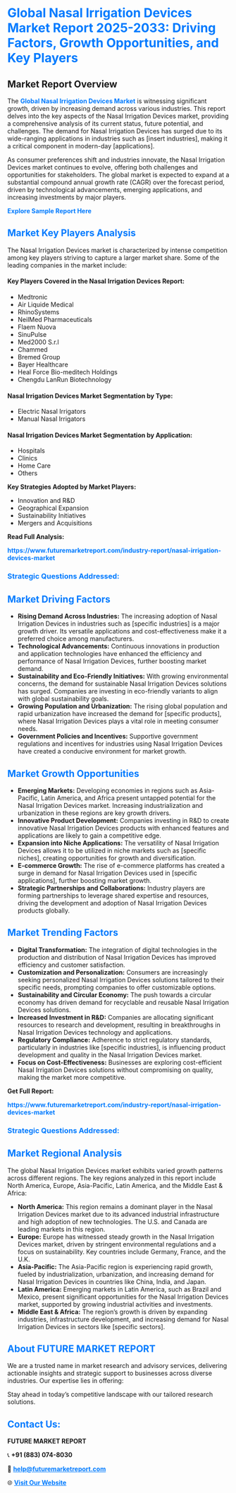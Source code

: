 <h1 style="color: #007BFF;">Global Nasal Irrigation Devices Market Report 2025-2033: Driving Factors, Growth Opportunities, and Key Players</h1>

<section id="overview">
<h2>Market Report Overview</h2>
<p>The <a href="https://www.futuremarketreport.com/industry-report/nasal-irrigation-devices-market" style="color: #007BFF; text-decoration: none;"><strong>Global Nasal Irrigation Devices Market</strong></a> is witnessing significant growth, driven by increasing demand across various industries. This report delves into the key aspects of the Nasal Irrigation Devices market, providing a comprehensive analysis of its current status, future potential, and challenges. The demand for Nasal Irrigation Devices has surged due to its wide-ranging applications in industries such as [insert industries], making it a critical component in modern-day [applications].</p>
<p>As consumer preferences shift and industries innovate, the Nasal Irrigation Devices market continues to evolve, offering both challenges and opportunities for stakeholders. The global market is expected to expand at a substantial compound annual growth rate (CAGR) over the forecast period, driven by technological advancements, emerging applications, and increasing investments by major players.</p>
</section>

<section id="overview">
<p><a href="https://www.futuremarketreport.com/request-sample/reportId=78275" style="color: #007BFF; text-decoration: none;"><strong>Explore Sample Report Here</strong></a></p>
</section>

<section id="key-players">
<h2 style="color: #007BFF;">Market Key Players Analysis</h2>
<p>The Nasal Irrigation Devices market is characterized by intense competition among key players striving to capture a larger market share. Some of the leading companies in the market include:</p>
<h4>Key Players Covered in the Nasal Irrigation Devices Report:</h4>
<ul><li>Medtronic</li><li>Air Liquide Medical</li><li>RhinoSystems</li><li>NeilMed Pharmaceuticals</li><li>Flaem Nuova</li><li>SinuPulse</li><li>Med2000 S.r.l</li><li>Chammed</li><li>Bremed Group</li><li>Bayer Healthcare</li><li>Heal Force Bio-meditech Holdings</li><li>Chengdu LanRun Biotechnology</li></ul>
<h4>Nasal Irrigation Devices Market Segmentation by Type:</h4>
<ul><li>Electric Nasal Irrigators</li><li>Manual Nasal Irrigators</li></ul>

<h4>Nasal Irrigation Devices Market Segmentation by Application:</h4>
<ul><li>Hospitals</li><li>Clinics</li><li>Home Care</li><li>Others</li></ul>
<p><strong>Key Strategies Adopted by Market Players:</strong></p>
<ul>
<li>Innovation and R&D</li>
<li>Geographical Expansion</li>
<li>Sustainability Initiatives</li>
<li>Mergers and Acquisitions</li>
</ul>
</section>

<section>
<p><strong>Read Full Analysis: </strong></p><a href="https://www.futuremarketreport.com/industry-report/nasal-irrigation-devices-market" style="color: #007BFF; text-decoration: none;"><strong>https://www.futuremarketreport.com/industry-report/nasal-irrigation-devices-market</strong></a>
<h3 style="color: #007BFF;">Strategic Questions Addressed:</h3>
</section>

<section id="driving-factors">
<h2 style="color: #007BFF;">Market Driving Factors</h2>
<ul>
<li><strong>Rising Demand Across Industries:</strong> The increasing adoption of Nasal Irrigation Devices in industries such as [specific industries] is a major growth driver. Its versatile applications and cost-effectiveness make it a preferred choice among manufacturers.</li>
<li><strong>Technological Advancements:</strong> Continuous innovations in production and application technologies have enhanced the efficiency and performance of Nasal Irrigation Devices, further boosting market demand.</li>
<li><strong>Sustainability and Eco-Friendly Initiatives:</strong> With growing environmental concerns, the demand for sustainable Nasal Irrigation Devices solutions has surged. Companies are investing in eco-friendly variants to align with global sustainability goals.</li>
<li><strong>Growing Population and Urbanization:</strong> The rising global population and rapid urbanization have increased the demand for [specific products], where Nasal Irrigation Devices plays a vital role in meeting consumer needs.</li>
<li><strong>Government Policies and Incentives:</strong> Supportive government regulations and incentives for industries using Nasal Irrigation Devices have created a conducive environment for market growth.</li>
</ul>
</section>

<section id="growth-opportunities">
<h2 style="color: #007BFF;">Market Growth Opportunities</h2>
<ul>
<li><strong>Emerging Markets:</strong> Developing economies in regions such as Asia-Pacific, Latin America, and Africa present untapped potential for the Nasal Irrigation Devices market. Increasing industrialization and urbanization in these regions are key growth drivers.</li>
<li><strong>Innovative Product Development:</strong> Companies investing in R&D to create innovative Nasal Irrigation Devices products with enhanced features and applications are likely to gain a competitive edge.</li>
<li><strong>Expansion into Niche Applications:</strong> The versatility of Nasal Irrigation Devices allows it to be utilized in niche markets such as [specific niches], creating opportunities for growth and diversification.</li>
<li><strong>E-commerce Growth:</strong> The rise of e-commerce platforms has created a surge in demand for Nasal Irrigation Devices used in [specific applications], further boosting market growth.</li>
<li><strong>Strategic Partnerships and Collaborations:</strong> Industry players are forming partnerships to leverage shared expertise and resources, driving the development and adoption of Nasal Irrigation Devices products globally.</li>
</ul>
</section>

<section id="trending-factors">
<h2 style="color: #007BFF;">Market Trending Factors</h2>
<ul>
<li><strong>Digital Transformation:</strong> The integration of digital technologies in the production and distribution of Nasal Irrigation Devices has improved efficiency and customer satisfaction.</li>
<li><strong>Customization and Personalization:</strong> Consumers are increasingly seeking personalized Nasal Irrigation Devices solutions tailored to their specific needs, prompting companies to offer customizable options.</li>
<li><strong>Sustainability and Circular Economy:</strong> The push towards a circular economy has driven demand for recyclable and reusable Nasal Irrigation Devices solutions.</li>
<li><strong>Increased Investment in R&D:</strong> Companies are allocating significant resources to research and development, resulting in breakthroughs in Nasal Irrigation Devices technology and applications.</li>
<li><strong>Regulatory Compliance:</strong> Adherence to strict regulatory standards, particularly in industries like [specific industries], is influencing product development and quality in the Nasal Irrigation Devices market.</li>
<li><strong>Focus on Cost-Effectiveness:</strong> Businesses are exploring cost-efficient Nasal Irrigation Devices solutions without compromising on quality, making the market more competitive.</li>
</ul>
</section>

<section>
<p><strong>Get Full Report: </strong></p><a href="https://www.futuremarketreport.com/industry-report/nasal-irrigation-devices-market" style="color: #007BFF; text-decoration: none;"><strong>https://www.futuremarketreport.com/industry-report/nasal-irrigation-devices-market</strong></a>
<h3 style="color: #007BFF;">Strategic Questions Addressed:</h3>
</section>


<section id="regional-analysis">
<h2 style="color: #007BFF;">Market Regional Analysis</h2>
<p>The global Nasal Irrigation Devices market exhibits varied growth patterns across different regions. The key regions analyzed in this report include North America, Europe, Asia-Pacific, Latin America, and the Middle East & Africa:</p>
<ul>
<li><strong>North America:</strong> This region remains a dominant player in the Nasal Irrigation Devices market due to its advanced industrial infrastructure and high adoption of new technologies. The U.S. and Canada are leading markets in this region.</li>
<li><strong>Europe:</strong> Europe has witnessed steady growth in the Nasal Irrigation Devices market, driven by stringent environmental regulations and a focus on sustainability. Key countries include Germany, France, and the U.K.</li>
<li><strong>Asia-Pacific:</strong> The Asia-Pacific region is experiencing rapid growth, fueled by industrialization, urbanization, and increasing demand for Nasal Irrigation Devices in countries like China, India, and Japan.</li>
<li><strong>Latin America:</strong> Emerging markets in Latin America, such as Brazil and Mexico, present significant opportunities for the Nasal Irrigation Devices market, supported by growing industrial activities and investments.</li>
<li><strong>Middle East & Africa:</strong> The region’s growth is driven by expanding industries, infrastructure development, and increasing demand for Nasal Irrigation Devices in sectors like [specific sectors].</li>
</ul>
</section>

<footer>
<h2 style="color: #007BFF;">About FUTURE MARKET REPORT</h2>
<p>We are a trusted name in market research and advisory services, delivering actionable insights and strategic support to businesses across diverse industries. Our expertise lies in offering:</p>

<p>Stay ahead in today’s competitive landscape with our tailored research solutions.</p>

<h2 style="color: #007BFF;">Contact Us:</h2>
<p><strong>FUTURE MARKET REPORT</strong></p>
<p>📞 <strong>+91 (883) 074-8030</strong></p>
<p>📧 <strong><a href="mailto:help@futuremarketreport.com" style="color: #007BFF;">help@futuremarketreport.com</a></strong></p>
<p>🌐 <strong><a href="https://www.futuremarketreport.com/" style="color: #007BFF;">Visit Our Website</a></strong></p>
</footer>
